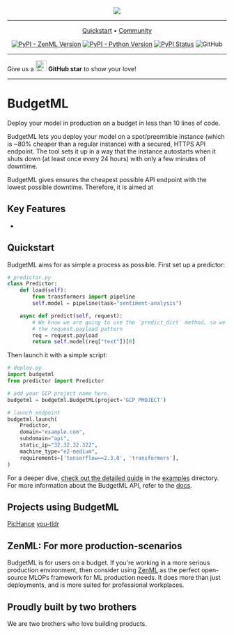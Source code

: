 <div align="center">

<img src="https://images.unsplash.com/photo-1553729459-efe14ef6055d?ixid=MXwxMjA3fDB8MHxwaG90by1wYWdlfHx8fGVufDB8fHw%3D&ixlib=rb-1.2.1&auto=format&fit=crop&w=1500&q=80">

---

<p align="center">
  <a href="#quickstart">Quickstart</a> •
  <a href="https://github.com/ebhy/budgetml/discussions">Community</a>
</p>

[![PyPI - ZenML Version](https://img.shields.io/pypi/v/budgetml.svg?label=pip&logo=PyPI&logoColor=white)](https://pypi.org/project/budgetml/)
[![PyPI - Python Version](https://img.shields.io/pypi/pyversions/budgetml)](https://pypi.org/project/budgetml/)
[![PyPI Status](https://pepy.tech/badge/budgetml)](https://pepy.tech/project/budgetml)
![GitHub](https://img.shields.io/github/license/ebhy/budgetml)
</div>

---

<div> Give us a 
    <img width="25" src="https://cdn.iconscout.com/icon/free/png-256/github-153-675523.png" alt="Slack"/>
<b>GitHub star</b> to show your love!
</div>

---


# BudgetML
Deploy your model in production on a budget in less than 10 lines of code.

BudgetML lets you deploy your model on a spot/preemtible instance (which is ~80% cheaper than a regular instance) with a secured, HTTPS API endpoint.
The tool sets it up in a way that the instance autostarts when it shuts down (at least once every 24 hours) with only a few minutes of downtime.

BudgetML gives ensures the cheapest possible API endpoint with the lowest possible downtime. Therefore, it is aimed at 
## Key Features
* 
## Quickstart
BudgetML aims for as simple a process as possible. First set up a predictor:

```python
# predictor.py
class Predictor:
    def load(self):
        from transformers import pipeline
        self.model = pipeline(task="sentiment-analysis")

    async def predict(self, request):
        # We know we are going to use the `predict_dict` method, so we use
        # the request.payload pattern
        req = request.payload
        return self.model(req["text"])[0]
```

Then launch it with a simple script:
```python
# deploy.py
import budgetml
from predictor import Predictor

# add your GCP project name here.
budgetml = budgetml.BudgetML(project='GCP_PROJECT')

# launch endpoint
budgetml.launch(
    Predictor,
    domain="example.com",
    subdomain="api",
    static_ip="32.32.32.322",
    machine_type="e2-medium",
    requirements=['tensorflow==2.3.0', 'transformers'],
)
```
For a deeper dive, [check out the detailed guide](examples/deploy_simple_model) in the [examples](examples) directory. For 
more information about the BudgetML API, refer to the [docs](docs).

## Projects using BudgetML
[PicHance](https://pichance.com)
[you-tldr](https://you-tldr.com)

## ZenML: For more production-scenarios
BudgetML is for users on a budget. If you're working in a more serious production environment, then consider using 
[ZenML](https://github.com/maiot-io/zenml) as the perfect open-source MLOPs framework for ML production needs. It does 
more than just deployments, and is more suited for professional workplaces.

## Proudly built by two brothers
We are two brothers who love building products.
